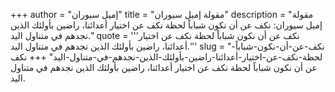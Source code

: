 +++
author = "إميل سيوران"
title = "مقولة إميل سيوران"
description = "مقولة إميل سيوران: نكف عن أن نكون شباباً لحظة نكف عن اختيار أعدائنا، راضين بأولئك الذين نجدهم في متناول اليد."
quote = '''نكف عن أن نكون شباباً لحظة نكف عن اختيار أعدائنا، راضين بأولئك الذين نجدهم في متناول اليد.''' 
slug = "نكف-عن-أن-نكون-شباباً-لحظة-نكف-عن-اختيار-أعدائنا-راضين-بأولئك-الذين-نجدهم-في-متناول-اليد"
+++
نكف عن أن نكون شباباً لحظة نكف عن اختيار أعدائنا، راضين بأولئك الذين نجدهم في متناول اليد.
